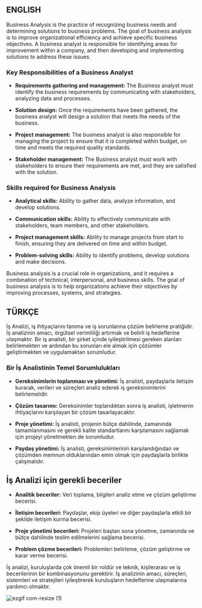 ## ENGLISH

Business Analysis is the practice of recognizing business needs and determining solutions to business problems. The goal of business analysis is to improve organizational efficiency and achieve specific business objectives. A business analyst is responsible for identifying areas for improvement within a company, and then developing and implementing solutions to address these issues.

### Key Responsibilities of a Business Analyst

- **Requirements gathering and management:** The Business analyst must identify the business requirements by communicating with stakeholders, analyzing data and processes.

- **Solution design:** Once the requirements have been gathered, the business analyst will design a solution that meets the needs of the business.

- **Project management:** The business analyst is also responsible for managing the project to ensure that it is completed within budget, on time and meets the required quality standards.

- **Stakeholder management:** The Business analyst must work with stakeholders to ensure their requirements are met, and they are satisfied with the solution.

### Skills required for Business Analysis

- **Analytical skills:** Ability to gather data, analyze information, and develop solutions.

- **Communication skills:** Ability to effectively communicate with stakeholders, team members, and other stakeholders.

- **Project management skills:** Ability to manage projects from start to finish, ensuring they are delivered on time and within budget.

- **Problem-solving skills:** Ability to identify problems, develop solutions and make decisions.


Business analysis is a crucial role in organizations, and it requires a combination of technical, interpersonal, and business skills. The goal of business analysis is to help organizations achieve their objectives by improving processes, systems, and strategies.

## TÜRKÇE

İş Analizi, iş ihtiyaçlarını tanıma ve iş sorunlarına çözüm belirleme pratiğidir. İş analizinin amacı, örgütsel verimliliği artırmak ve belirli iş hedeflerine ulaşmaktır. Bir iş analisti, bir şirket içinde iyileştirilmesi gereken alanları belirlemekten ve ardından bu sorunları ele almak için çözümler geliştirmekten ve uygulamaktan sorumludur.

### Bir İş Analistinin Temel Sorumlulukları

- **Gereksinimlerin toplanması ve yönetimi:** İş analisti, paydaşlarla iletişim kurarak, verileri ve süreçleri analiz ederek iş gereksinimlerini belirlemelidir.

- **Çözüm tasarımı:** Gereksinimler toplandıktan sonra iş analisti, işletmenin ihtiyaçlarını karşılayan bir çözüm tasarlayacaktır.

- **Proje yönetimi:** İş analisti, projenin bütçe dahilinde, zamanında tamamlanmasını ve gerekli kalite standartlarını karşılamasını sağlamak için projeyi yönetmekten de sorumludur.

- **Paydaş yönetimi:** İş analisti, gereksinimlerinin karşılandığından ve çözümden memnun olduklarından emin olmak için paydaşlarla birlikte çalışmalıdır.

## İş Analizi için gerekli beceriler

- **Analitik beceriler:** Veri toplama, bilgileri analiz etme ve çözüm geliştirme becerisi.

- **İletişim becerileri:** Paydaşlar, ekip üyeleri ve diğer paydaşlarla etkili bir şekilde iletişim kurma becerisi.

- **Proje yönetimi becerileri:** Projeleri baştan sona yönetme, zamanında ve bütçe dahilinde teslim edilmelerini sağlama becerisi.

- **Problem çözme becerileri:** Problemleri belirleme, çözüm geliştirme ve karar verme becerisi.


İş analizi, kuruluşlarda çok önemli bir roldür ve teknik, kişilerarası ve iş becerilerinin bir kombinasyonunu gerektirir. İş analizinin amacı, süreçleri, sistemleri ve stratejileri iyileştirerek kuruluşların hedeflerine ulaşmalarına yardımcı olmaktır.

![ezgif com-resize (1)](https://user-images.githubusercontent.com/92849974/217343567-8bb7876d-8aa3-4770-86d1-5b29533ec8a7.gif)
